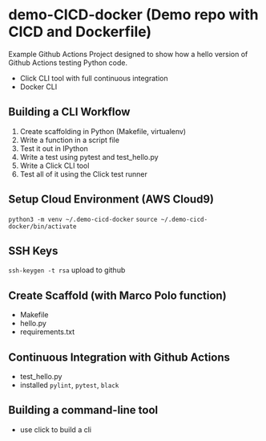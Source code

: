 # demo-CICD-docker (Demo repo with CICD and Dockerfile)
Example Github Actions Project designed to show how a hello version of Github Actions testing Python code.
- Click CLI tool with full continuous integration
- Docker CLI

## Building a CLI Workflow
1. Create scaffolding in Python (Makefile, virtualenv)
2. Write a function in a script file
3. Test it out in IPython
4. Write a test using pytest and test_hello.py
5. Write a Click CLI tool
6. Test all of it using the Click test runner
  

## Setup Cloud Environment (AWS Cloud9)
`python3 -m venv ~/.demo-cicd-docker`
`source ~/.demo-cicd-docker/bin/activate`

## SSH Keys
`ssh-keygen -t rsa`
upload to github

## Create Scaffold (with Marco Polo function)

* Makefile
* hello.py
* requirements.txt

## Continuous Integration with Github Actions

* test_hello.py
* installed `pylint`, `pytest`, `black`

## Building a command-line tool

* use click to build a cli

